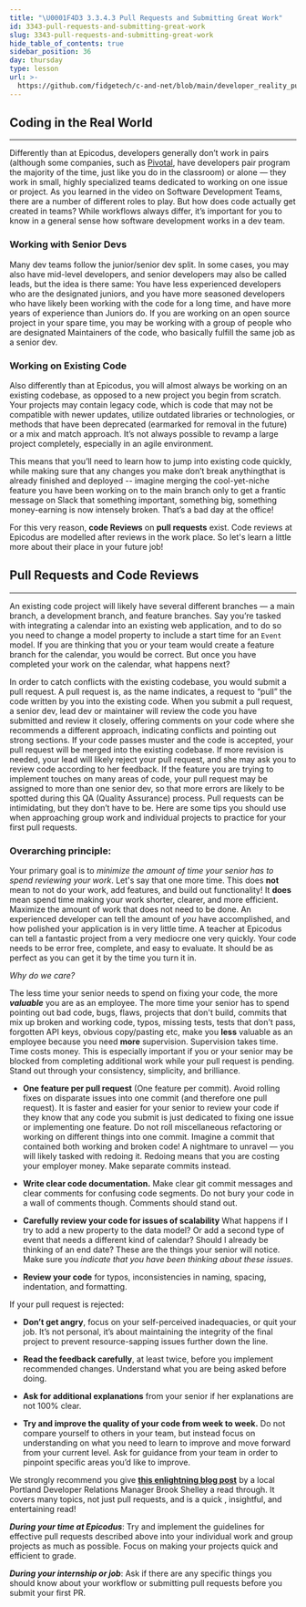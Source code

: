 ```yaml
---
title: "\U0001F4D3 3.3.4.3 Pull Requests and Submitting Great Work"
id: 3343-pull-requests-and-submitting-great-work
slug: 3343-pull-requests-and-submitting-great-work
hide_table_of_contents: true
sidebar_position: 36
day: thursday
type: lesson
url: >-
  https://github.com/fidgetech/c-and-net/blob/main/developer_reality_pull_requests_and_submitting_great_work.md
---
```


## Coding in the Real World
---

Differently than at Epicodus, developers generally don’t work in pairs (although some companies, such as [Pivotal](https://pivotal.io), have developers pair program the majority of the time, just like you do in the classroom) or alone — they work in small, highly specialized teams dedicated to working on one issue or project. As you learned in the video on Software Development Teams, there are a number of different roles to play. But how does code actually get created in teams? While workflows always differ, it’s important for you to know in a general sense how software development works in a dev team.

### Working with Senior Devs

Many dev teams follow the junior/senior dev split. In some cases, you may also have mid-level developers, and senior developers may also be called leads, but the idea is there same: You have less experienced developers who are the designated juniors, and you have more seasoned developers who have likely been working with the code for a long time, and have more years of experience than Juniors do. If you are working on an open source project in your spare time, you may be working with a group of people who are designated Maintainers of the code, who basically fulfill the same job as a senior dev. 

### Working on Existing Code

Also differently than at Epicodus, you will almost always be working on an existing codebase, as opposed to a new project you begin from scratch. Your projects may contain legacy code, which is code that may not be compatible with newer updates, utilize outdated libraries or technologies, or methods that have been deprecated (earmarked for removal in the future) or a mix and match approach. It’s not always possible to revamp a large project completely, especially in an agile environment.

This means that you’ll need to learn how to jump into existing code quickly, while making sure that any changes you make don’t break anythingthat is already finished and deployed -- imagine merging the cool-yet-niche feature you have been working on to the main branch only to get a frantic message on Slack that something important, something big, something money-earning is now intensely broken. That’s a bad day at the office!

For this very reason, **code Reviews** on **pull requests** exist. Code reviews at Epicodus are modelled after reviews in the work place. So let's learn a little more about their place in your future job!

## Pull Requests and Code Reviews
---

An existing code project will likely have several different branches — a main branch, a development branch, and feature branches. Say you’re tasked with integrating a calendar into an existing web application, and to do so you need to change a model property to include a start time for an `Event` model. If you are thinking that you or your team would create a feature branch for the calendar, you would be correct. But once you have completed your work on the calendar, what happens next?

In order to catch conflicts with the existing codebase, you would submit a pull request. A pull request is, as the name indicates, a request to “pull” the code written by you into the existing code.  When you submit a pull request, a senior dev, lead dev or maintainer will review the code you have submitted and review it closely, offering comments on your code where she recommends a different approach, indicating conflicts and pointing out strong sections. If your code passes muster and the code is accepted, your pull request will be merged into the existing codebase. If more revision is needed, your lead will likely reject your pull request, and she may ask you to review code according to her feedback. If the feature you are trying to implement touches on many areas of code, your pull request may be assigned to more than one senior dev, so that more errors are likely to be spotted during this QA (Quality Assurance) process. Pull requests can be intimidating, but they don’t have to be. Here are some tips you should use when approaching group work and individual projects to practice for your first pull requests.

### Overarching principle:

Your primary goal is to _minimize the amount of time your senior has to spend reviewing your work_. Let's say that one more time. This does **not** mean to not do your work, add features, and build out functionality! It **does** mean spend time making your work shorter, clearer, and more efficient. Maximize the amount of work that does not need to be done. An experienced developer can tell the amount of _you_ have accomplished, and how polished your application is in very little time. A teacher at Epicodus can tell a fantastic project from a very mediocre one very quickly. Your code needs to be error free, complete, and easy to evaluate. It should be as perfect as you can get it by the time you turn it in.

_Why do we care?_

The less time your senior needs to spend on fixing your code, the more _**valuable**_ you are as an employee.  The more time your senior has to spend pointing out bad code, bugs, flaws, projects that don't build, commits that mix up broken and working code, typos, missing tests, tests that don't pass, forgotten API keys, obvious copy/pasting etc, make you **less** valuable as an employee because you need **more** supervision. Supervision takes time. Time costs money. This is especially important if you or your senior may be blocked from completing additional work while your pull request is pending. Stand out through your consistency, simplicity, and brilliance.

* **One feature per pull request** (One feature per commit). Avoid rolling fixes on disparate issues into one commit (and therefore one pull request). It is faster and easier for your senior to review your code if they know that any code you submit is just dedicated to fixing one issue or implementing one feature. Do not roll miscellaneous refactoring or working on different things into one commit. Imagine a commit that contained both working and broken code! A nightmare to unravel — you will likely tasked with redoing it. Redoing means that you are costing your employer money. Make separate commits instead.
* **Write clear code documentation.** Make clear git commit messages and clear comments for confusing code segments. Do not bury your code in a wall of comments though. Comments should stand out.
* **Carefully review your code for issues of scalability** What happens if I try to add a new property to the data model? Or add a second type of event that needs a different kind of calendar? Should I already be thinking of an end date? These are the things your senior will notice. Make sure you _indicate that you have been thinking about these issues_.

* **Review your code** for typos, inconsistencies in naming, spacing, indentation, and formatting.

If your pull request is rejected:

* **Don’t get angry**, focus on your self-perceived inadequacies, or quit your job. It’s not personal, it’s about maintaining the integrity of the final project to prevent resource-sapping issues further down the line.

* **Read the feedback carefully**, at least twice, before you implement recommended changes. Understand what you are being asked before doing.

* **Ask for additional explanations** from your senior if her explanations are not 100% clear.

* **Try and improve the quality of your code from week to week.** Do not compare yourself to others in your team, but instead focus on understanding on what you need to learn to improve and move forward from your current level. Ask for guidance from your team in order to pinpoint specific areas you’d like to improve. 

We strongly recommend you give **[this enlightning blog post](https://medium.com/turbine-labs/theres-no-hell-in-team-4f5d6f3ff511)** by a local Portland Developer Relations Manager Brook Shelley a read through. It covers many topics, not just pull requests, and is a quick , insightful, and entertaining read!

_**During your time at Epicodus**_: Try and implement the guidelines for effective pull requests described above into your individual work and group projects as much as possible. Focus on making your projects quick and efficient to grade.

_**During your internship or job**_: Ask if there are any specific things you should know about your workflow or submitting pull requests before you submit your first PR.
